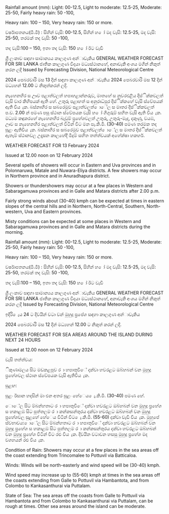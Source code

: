 Rainfall amount (mm): Light: 00-12.5, Light to moderate: 12.5-25, Moderate: 25-50, Fairly heavy rain: 50 -100,

Heavy rain: 100 – 150, Very heavy rain: 150 or more.

වර්ෂාපතනය(මි.මී) : සිහින් වැසි: 00-12.5, සිහින් හ ෝ මද වැසි: 12.5-25, මද වැසි: 25-50, තරමක් තද වැසි: 50 -100,

තද වැසි:100 – 150, ඉතා තද වැසි: 150 හ ෝ ඊට වැඩි

ශ්‍රී ලංකාව සඳහා සාමාන්‍යය කාලගුණ අන්‍ාවැකිය GENERAL WEATHER FORECAST FOR SRI LANKA ජාතික කාලගුණ විදයා මධ්‍යස්ථානහේ, අනාවැකි අංශය මගින් නිකුත් කරන ලදි Issued by Forecasting Division, National Meteorological Centre

2024 පෙබරවාරි මස 13 දින්‍ සඳහා කාලගුණ අන්‍ාවැකිය 2024 පෙබරවාරි මස 12 දින්‍ මධ්‍යහන්‍ 12.00 ට නිකුත්කරන්‍ ලදි.

නැහෙනහිර ස ඌව පළාත්වලත් හපාහළාන්නරුව, මාතහේ ස නුවරඑළිය දිස්ික්කවලත් වැසි වාර කිහිපයක් ඇති හේ. උතුරු පළාහත් ස අනුරාධ්‍පුර දිස්ික්කහේ වැසි ස්වේපයක් ඇති විය ැක. බස්නාහිර ස සබරෙමුව පළාත්වලත් ොේල ස මාතර දිස්ික්කවලත් ප.ව. 2.00 න් පමණ පසු ස්ථාන ස්වේපයක වැසි හ ෝ ගිගුරුම් සහිත වැසි ඇති විය ැක. මධ්‍යම කඳුකරහේ නැහෙනහිර බැවුම් ප්‍රහේශවලත් උතුරු, උතුරු-මැද, දකුණු, වයඹ, ඌව ස නැහෙනහිර පළාත්වලත් විටින් විට මන පැ.කි.මී. (30-40) පමණ තරමක තද සුළං ඇතිවිය ැක. බස්නාහිර ස සබරෙමුව පළාත්වලත් ොේල ස මාතර දිස්ික්කවලත් ඇතැම් ස්ථානවල උදෑසන කාලහේදී මීදුම් සහිත තත්ත්වයක් අහේක්ෂා හකහර්.

WEATHER FORECAST FOR 13 February 2024

Issued at 12.00 noon on 12 February 2024

Several spells of showers will occur in Eastern and Uva provinces and in Polonnaruwa, Matale and Nuwara-Eliya districts. A few showers may occur in Northern province and in Anuradhapura district.

Showers or thundershowers may occur at a few places in Western and Sabaragamuwa provinces and in Galle and Matara districts after 2.00 p.m.

Fairly strong winds about (30-40) kmph can be expected at times in eastern slopes of the central hills and in Northern, North-Central, Southern, North-western, Uva and Eastern provinces.

Misty conditions can be expected at some places in Western and Sabaragamuwa provinces and in Galle and Matara districts during the morning.

Rainfall amount (mm): Light: 00-12.5, Light to moderate: 12.5-25, Moderate: 25-50, Fairly heavy rain: 50 -100,

Heavy rain: 100 – 150, Very heavy rain: 150 or more.

වර්ෂාපතනය(මි.මී) : සිහින් වැසි: 00-12.5, සිහින් හ ෝ මද වැසි: 12.5-25, මද වැසි: 25-50, තරමක් තද වැසි: 50 -100,

තද වැසි:100 – 150, ඉතා තද වැසි: 150 හ ෝ ඊට වැඩි

ශ්‍රී ලංකාව සඳහා සාමාන්‍යය කාලගුණ අන්‍ාවැකිය GENERAL WEATHER FORECAST FOR SRI LANKA ජාතික කාලගුණ විදයා මධ්‍යස්ථානහේ, අනාවැකි අංශය මගින් නිකුත් කරන ලදි Issued by Forecasting Division, National Meteorological Centre

ඉදිරි ෙැය 24 ට දිවයින්‍ වටා වන්‍ මුහුදු ප්‍රපේශ සඳහා කාලගුණ අන්‍ාවැකිය

2024 පෙබරවාරි මස 12 දින්‍ මධ්‍යහන්‍ 12.00 ට නිකුත් කරන්‍ ලදි.

WEATHER FORECAST FOR SEA AREAS AROUND THE ISLAND DURING NEXT 24 HOURS

Issued at 12.00 noon on 12 February 2024

වැසි තත්ත්වය:

ිකුණාමලය සිට මඩකළපුව ර ා හපාතුවිේ දක්වා හවරළට ඔබ්හබන් වන මුහුදු ප්‍රහේශවල ස්ථාන ස්වේපයක වැසි ඇතිවිය ැක.

සුළඟ:

සුළං ඊසාන හදසින් මා එන අතර සුළං හේෙය ෙැ.කි.මී. (30-40) පමණ හේ.

ොේල සිට ම්බන්හතාට ර ා හපාතුවිේ දක්වා හවරළට ඔබ්හබන් වන මුහුදු ප්‍රහේශ ස හකාළඹ සිට පුත්තලම ර ා කන්කසන්තුරය දක්වා හවරළට ඔබ්හබන් වන මුහුදු ප්‍රහේශවල සුළහේ හේෙය විටින් විට ෙැ.කි.මී. (55-60) දක්වා වැඩි විය ැක. මුහුපේ ස්වභාවය: ොේල සිට ම්බන්හතාට ර ා හපාතුවිේ දක්වා හවරළට ඔබ්හබන් වන මුහුදු ප්‍රහේශ ස හකාළඹ සිට පුත්තලම ර ා කන්කසන්තුරය දක්වා හවරළට ඔබ්හබන් වන මුහුදු ප්‍රහේශ විටින් විට රළු විය ැක. දිවයින වටාවන හසසු මුහුදු ප්‍රහේශ මද වශහයන් රළු විය ැක.

Condition of Rain: Showers may occur at a few places in the sea areas off the coast extending from Trincomalee to Pottuvil via Batticaloa.

Winds: Winds will be north-easterly and wind speed will be (30-40) kmph.

Wind speed may increase up to (55-60) kmph at times in the sea areas off the coasts extending from Galle to Pottuvil via Hambantota, and from Colombo to Kankasanthurai via Puttalam.

State of Sea: The sea areas off the coasts from Galle to Pottuvil via Hambantota and from Colombo to Kankasanthurai via Puttalam, can be rough at times. Other sea areas around the island can be moderate.